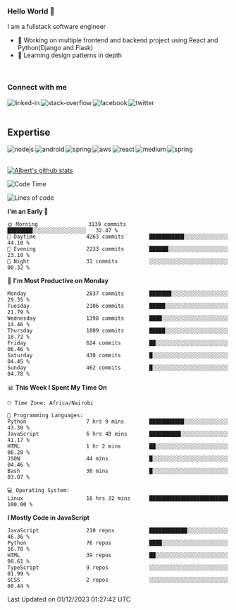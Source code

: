 

### Hello World 👋
I am a fullstack software engineer
- 🔭 Working on multiple frontend and backend project using React and Python(Django and Flask)
- 🌱 Learning design patterns in depth

<br>

### Connect with me

[<img align="left" alt="linked-in" src="https://img.shields.io/badge/linkedin-%230077B5.svg?&style=for-the-badge&logo=linkedin&logoColor=white" />](https://www.linkedin.com/in/albert-byrone/)

<!-- [<img align="left" alt="medium" src="https://img.shields.io/badge/medium-%2312100E.svg?&style=for-the-badge&logo=medium&logoColor=white" />](https://56faisal.medium.com/) -->

[<img align="left" alt="stack-overflow" src="https://img.shields.io/badge/stack%20overflow-FE7A16?logo=stack-overflow&logoColor=white&style=for-the-badge" />](https://stackoverflow.com/users/11916317/albert-byrone)

[<img align="left" alt="facebook" src="https://img.shields.io/badge/facebook-%231877F2.svg?&style=for-the-badge&logo=facebook&logoColor=white" />](https://web.facebook.com/albert.byrone.1/)

[<img align="left" alt="twitter" src="https://img.shields.io/badge/twitter-%231DA1F2.svg?&style=for-the-badge&logo=twitter&logoColor=white" />](https://twitter.com/byrone_albert)

<br>

<br>

## Expertise
<img align="left" alt="nodejs" src="https://img.shields.io/badge/python%20-%2343853D.svg?&style=for-the-badge&logo=node.js&logoColor=white" />
<img align="left" alt="android" src="https://img.shields.io/badge/Flask-3DDC84?logo=android&logoColor=white&style=for-the-badge" />
<img align="left" alt="spring" src="https://img.shields.io/badge/drf%20-%236DB33F.svg?&style=for-the-badge&logo=spring&logoColor=white" />
<img align="left" alt="aws" src="https://img.shields.io/badge/django%20AWS-%23232F3E?logo=amazon-aws&logoColor=white&style=for-the-badge" />
<img align="left" alt="react" src="https://img.shields.io/badge/react%20-%2320232a.svg?&style=for-the-badge&logo=react&logoColor=%2361DAFB" />
<img align="left" alt="medium" src="https://img.shields.io/badge/Angular-%23316192.svg?&style=for-the-badge&logo=postgresql&logoColor=white" />
<img align="left" alt="spring" src="https://img.shields.io/badge/Javascript%20-%236DB33F.svg?&style=for-the-badge&logo=spring&logoColor=white" />
<br>
<br>


[![Albert's github stats](https://github-readme-stats.vercel.app/api?username=Albert-Byrone&count_private=true&show_icons=true&theme=radical&hide_rank=false)](https://github.com/anuraghazra/github-readme-stats)

<!-- [![Top Langs](https://github-readme-stats.vercel.app/api/top-langs/?username=Albert-Byrone&layout=compact)](https://github.com/anuraghazra/github-readme-stats) -->

<!--
**Albert-Byrone/Albert-Byrone** is a ✨ _special_ ✨ repository because its `README.md` (this file) appears on your GitHub profile.

Here are some ideas to get you started:

- 🔭 I’m currently working on ...
- 🌱 I’m currently learning ...
- 👯 I’m looking to collaborate on ...
- 🤔 I’m looking for help with ...
- 💬 Ask me about ...
- 📫 How to reach me: ...
- 😄 Pronouns: ...
- ⚡ Fun fact: ...
-->


<!--START_SECTION:waka-->
![Code Time](http://img.shields.io/badge/Code%20Time-891%20hrs%2047%20mins-blue)

![Lines of code](https://img.shields.io/badge/From%20Hello%20World%20I%27ve%20Written-62.7%20million%20lines%20of%20code-blue)

**I'm an Early 🐤** 

```text
🌞 Morning                3139 commits        ████████░░░░░░░░░░░░░░░░░   32.47 % 
🌆 Daytime                4263 commits        ███████████░░░░░░░░░░░░░░   44.10 % 
🌃 Evening                2233 commits        ██████░░░░░░░░░░░░░░░░░░░   23.10 % 
🌙 Night                  31 commits          ░░░░░░░░░░░░░░░░░░░░░░░░░   00.32 % 
```
📅 **I'm Most Productive on Monday** 

```text
Monday                   2837 commits        ███████░░░░░░░░░░░░░░░░░░   29.35 % 
Tuesday                  2106 commits        █████░░░░░░░░░░░░░░░░░░░░   21.79 % 
Wednesday                1398 commits        ████░░░░░░░░░░░░░░░░░░░░░   14.46 % 
Thursday                 1809 commits        █████░░░░░░░░░░░░░░░░░░░░   18.72 % 
Friday                   624 commits         ██░░░░░░░░░░░░░░░░░░░░░░░   06.46 % 
Saturday                 430 commits         █░░░░░░░░░░░░░░░░░░░░░░░░   04.45 % 
Sunday                   462 commits         █░░░░░░░░░░░░░░░░░░░░░░░░   04.78 % 
```


📊 **This Week I Spent My Time On** 

```text
🕑︎ Time Zone: Africa/Nairobi

💬 Programming Languages: 
Python                   7 hrs 9 mins        ███████████░░░░░░░░░░░░░░   43.30 % 
JavaScript               6 hrs 48 mins       ██████████░░░░░░░░░░░░░░░   41.17 % 
HTML                     1 hr 2 mins         ██░░░░░░░░░░░░░░░░░░░░░░░   06.28 % 
JSON                     44 mins             █░░░░░░░░░░░░░░░░░░░░░░░░   04.46 % 
Bash                     30 mins             █░░░░░░░░░░░░░░░░░░░░░░░░   03.07 % 

💻 Operating System: 
Linux                    16 hrs 32 mins      █████████████████████████   100.00 % 
```

**I Mostly Code in JavaScript** 

```text
JavaScript               210 repos           ████████████░░░░░░░░░░░░░   46.36 % 
Python                   76 repos            ████░░░░░░░░░░░░░░░░░░░░░   16.78 % 
HTML                     39 repos            ██░░░░░░░░░░░░░░░░░░░░░░░   08.61 % 
TypeScript               9 repos             ░░░░░░░░░░░░░░░░░░░░░░░░░   01.99 % 
SCSS                     2 repos             ░░░░░░░░░░░░░░░░░░░░░░░░░   00.44 % 
```




 Last Updated on 01/12/2023 01:27:42 UTC
<!--END_SECTION:waka-->
